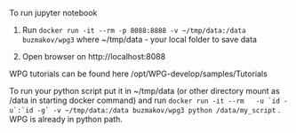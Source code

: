 To run jupyter notebook

1) Run ```docker run -it --rm -p 8088:8888 -v ~/tmp/data:/data buzmakov/wpg3```
where ~/tmp/data - your local folder to save data

2) Open browser on http://localhost:8088

WPG tutorials can be found here /opt/WPG-develop/samples/Tutorials

To run your python script put it in ~/tmp/data (or other directory mount as /data in starting docker command) and run ```docker run -it --rm   -u `id -u`:`id -g` -v ~/tmp/data:/data buzmakov/wpg3 python /data/my_script``` . WPG is already in python path.
